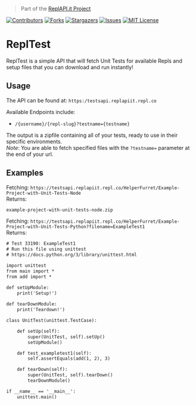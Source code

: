 > Part of the [ReplAPI.it Project](https://replit.com/@ReplAPIit)

[![Contributors][contributors-shield]][contributors-url]
[![Forks][forks-shield]][forks-url]
[![Stargazers][stars-shield]][stars-url]
[![Issues][issues-shield]][issues-url]
[![MIT License][license-shield]][license-url]


# ReplTest
ReplTest is a simple API that will fetch Unit Tests for available Repls and setup files that you can download and run instantly!

## Usage
The API can be found at:
`https:/testsapi.replapiit.repl.co`

Available Endpoints include:
* `/{username}/{repl-slug}?testname={testname}`

The output is a zipfile containing all of your tests, ready to use in their specific environments.  
*Note*: You are able to fetch specified files with the `?testname=` parameter at the end of your url.

## Examples
Fetching: `https://testsapi.replapiit.repl.co/HelperFurret/Example-Project-with-Unit-Tests-Node`  
Returns:
```txt
example-project-with-unit-tests-node.zip
```

Fetching: `https://testsapi.replapiit.repl.co/HelperFurret/Example-Project-with-Unit-Tests-Python?filename=ExampleTest1`  
Returns:
```txt
# Test 33190: ExampleTest1
# Run this file using unittest
# https://docs.python.org/3/library/unittest.html

import unittest
from main import *
from add import *

def setUpModule:
	print('Setup!')
	
def tearDownModule:
	print('Teardown!')

class UnitTest(unittest.TestCase):

	def setUp(self):
		super(UnitTest, self).setUp()
		setUpModule()

	def test_exampletest1(self):
		self.assertEquals(add(1, 2), 3)

	def tearDown(self):
		super(UnitTest, self).tearDown()
		tearDownModule()

if __name__ == '__main__':
    unittest.main()
```

[contributors-shield]: https://img.shields.io/github/contributors/ReplAPI-it/ReplTest.svg?style=for-the-badge
[contributors-url]: https://github.com/ReplAPI-it/ReplTest/graphs/contributors
[forks-shield]: https://img.shields.io/github/forks/ReplAPI-it/ReplTest.svg?style=for-the-badge
[forks-url]: https://github.com/ReplAPI-it/ReplTest/network/members
[stars-shield]: https://img.shields.io/github/stars/ReplAPI-it/ReplTest.svg?style=for-the-badge
[stars-url]: https://github.com/ReplAPI-it/ReplTest/stargazers
[issues-shield]: https://img.shields.io/github/issues/ReplAPI-it/ReplTest.svg?style=for-the-badge
[issues-url]: https://github.com/ReplAPI-it/ReplTest/issues
[license-shield]: https://img.shields.io/github/license/ReplAPI-it/ReplTest.svg?style=for-the-badge
[license-url]: https://github.com/ReplAPI-it/ReplTest/blob/master/LICENSE.txt
